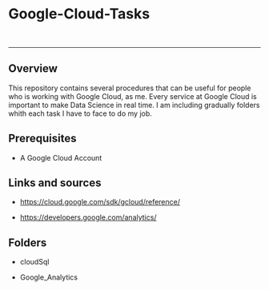 # Google-Cloud-Tasks



<br>
<hr>


## Overview

This repository contains several procedures that can be useful for people who is working with Google Cloud, as me. Every service at Google Cloud is important to make Data Science in real time. I am including gradually folders whith each task I have to face to do my job.

## Prerequisites

- A Google Cloud Account

## Links and sources

- https://cloud.google.com/sdk/gcloud/reference/

- https://developers.google.com/analytics/

## Folders

- cloudSql

- Google_Analytics
